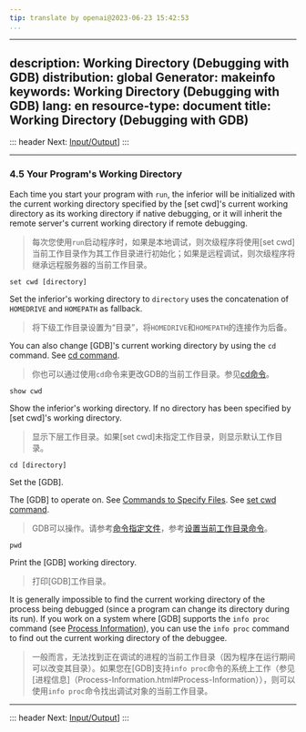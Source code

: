 ```yaml
---
tip: translate by openai@2023-06-23 15:42:53
...
```

---
description: Working Directory (Debugging with GDB)
distribution: global
Generator: makeinfo
keywords: Working Directory (Debugging with GDB)
lang: en
resource-type: document
title: Working Directory (Debugging with GDB)
---
::: header
Next: [Input/Output](Input_002fOutput.html#Input_002fOutput)]
:::

---

### 4.5 Your Program's Working Directory


Each time you start your program with `run`, the inferior will be initialized with the current working directory specified by the [set cwd]'s current working directory as its working directory if native debugging, or it will inherit the remote server's current working directory if remote debugging.

> 每次您使用`run`启动程序时，如果是本地调试，则次级程序将使用[set cwd]当前工作目录作为其工作目录进行初始化；如果是远程调试，则次级程序将继承远程服务器的当前工作目录。

`set cwd [directory]`


Set the inferior's working directory to `directory` uses the concatenation of `HOMEDRIVE` and `HOMEPATH` as fallback.

> 将下级工作目录设置为“目录”，将`HOMEDRIVE`和`HOMEPATH`的连接作为后备。


You can also change [GDB]'s current working directory by using the `cd` command. See [cd command](#cd-command).

> 你也可以通过使用`cd`命令来更改GDB的当前工作目录。参见[cd命令](#cd-command)。

`show cwd`


Show the inferior's working directory. If no directory has been specified by [set cwd]'s working directory.

> 显示下层工作目录。如果[set cwd]未指定工作目录，则显示默认工作目录。

`cd [directory]`

Set the [GDB].


The [GDB] to operate on. See [Commands to Specify Files](Files.html#Files). See [set cwd command](#set-cwd-command).

> GDB可以操作。请参考[命令指定文件](Files.html#Files)，参考[设置当前工作目录命令](#set-cwd-command)。

`pwd`


Print the [GDB] working directory.

> 打印[GDB]工作目录。


It is generally impossible to find the current working directory of the process being debugged (since a program can change its directory during its run). If you work on a system where [GDB] supports the `info proc` command (see [Process Information](Process-Information.html#Process-Information)), you can use the `info proc` command to find out the current working directory of the debuggee.

> 一般而言，无法找到正在调试的进程的当前工作目录（因为程序在运行期间可以改变其目录）。如果您在[GDB]支持`info proc`命令的系统上工作（参见[进程信息]（Process-Information.html#Process-Information）），则可以使用`info proc`命令找出调试对象的当前工作目录。

---

::: header
Next: [Input/Output](Input_002fOutput.html#Input_002fOutput)]
:::
